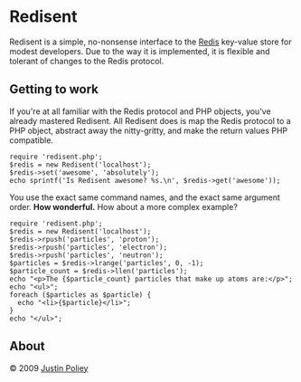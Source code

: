 # Redisent

Redisent is a simple, no-nonsense interface to the [Redis](http://code.google.com/p/redis/) key-value store for modest developers.
Due to the way it is implemented, it is flexible and tolerant of changes to the Redis protocol.

## Getting to work

If you're at all familiar with the Redis protocol and PHP objects, you've already mastered Redisent.
All Redisent does is map the Redis protocol to a PHP object, abstract away the nitty-gritty, and make the return values PHP compatible.

    require 'redisent.php';
    $redis = new Redisent('localhost');
    $redis->set('awesome', 'absolutely');
    echo sprintf('Is Redisent awesome? %s.\n', $redis->get('awesome'));

You use the exact same command names, and the exact same argument order. **How wonderful.** How about a more complex example?

    require 'redisent.php';
    $redis = new Redisent('localhost');
    $redis->rpush('particles', 'proton');
    $redis->rpush('particles', 'electron');
    $redis->rpush('particles', 'neutron');
    $particles = $redis->lrange('particles', 0, -1);
    $particle_count = $redis->llen('particles');
    echo "<p>The {$particle_count} particles that make up atoms are:</p>";
    echo "<ul>";
    foreach ($particles as $particle) {
      echo "<li>{$particle}</li>";
    }
    echo "</ul>";


## About

&copy; 2009 [Justin Poliey](http://justinpoliey.com)
